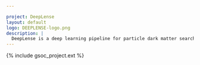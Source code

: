 ```yaml
---

project: DeepLense
layout: default
logo: DEEPLENSE-logo.png
description: |
  DeepLense is a deep learning pipeline for particle dark matter searches with strong gravitational lensing.
---
```


{% include gsoc_project.ext %}
